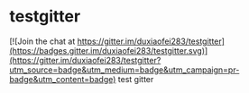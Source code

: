 # testgitter

[![Join the chat at https://gitter.im/duxiaofei283/testgitter](https://badges.gitter.im/duxiaofei283/testgitter.svg)](https://gitter.im/duxiaofei283/testgitter?utm_source=badge&utm_medium=badge&utm_campaign=pr-badge&utm_content=badge)
test gitter
